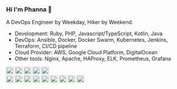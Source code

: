 ### Hi I'm Phanna 👋

A DevOps Engineer by Weekday, Hiker by Weekend.

- Development: Ruby, PHP, Javascript/TypeScript, Kotlin, Java
- DevOps: Ansible, Docker, Docker Swarm, Kubernetes, Jenkins, Terraform, CI/CD pipeline
- Cloud Provider: AWS, Google Cloud Platform, DigitalOcean
- Other tools: Nginx, Apache, HAProxy, ELK, Prometheus, Grafana


<code><img height="20" src="https://raw.githubusercontent.com/yurijserrano/Github-Profile-Readme-Logos/master/frameworks/rails.svg"/></code>
<code><img height="20" src="https://raw.githubusercontent.com/yurijserrano/Github-Profile-Readme-Logos/master/frameworks/nodejs.svg"/></code>
<code><img height="20" src="https://raw.githubusercontent.com/yurijserrano/Github-Profile-Readme-Logos/master/frameworks/laravel.svg"/></code>
<code><img height="20" src="https://raw.githubusercontent.com/yurijserrano/Github-Profile-Readme-Logos/master/programming%20languages/java.svg"/></code>
<code><img height="20" src="https://raw.githubusercontent.com/yurijserrano/Github-Profile-Readme-Logos/master/programming%20languages/php.png"/>
</code>
<code><img height="20" src="https://raw.githubusercontent.com/yurijserrano/Github-Profile-Readme-Logos/master/programming%20languages/ruby.svg"/></code>
<code><img height="20" src="https://raw.githubusercontent.com/yurijserrano/Github-Profile-Readme-Logos/master/programming%20languages/javascript.svg"/></code>
<code><img height="20" src="https://raw.githubusercontent.com/yurijserrano/Github-Profile-Readme-Logos/master/programming%20languages/bash.svg"/></code>
<code><img height="20" src="https://raw.githubusercontent.com/yurijserrano/Github-Profile-Readme-Logos/master/cloud/amazon.svg"/></code>
<code><img height="20" src="https://raw.githubusercontent.com/yurijserrano/Github-Profile-Readme-Logos/master/cloud/docker.svg"/></code>
<code><img height="20" src="https://raw.githubusercontent.com/yurijserrano/Github-Profile-Readme-Logos/master/cloud/gcloud.svg"/></code>
<code><img height="20" src="https://raw.githubusercontent.com/yurijserrano/Github-Profile-Readme-Logos/master/cloud/ansible.svg"/></code>
<code><img height="20" src="https://raw.githubusercontent.com/yurijserrano/Github-Profile-Readme-Logos/master/cloud/terraform.png"/></code>
<code><img height="20" src="https://avatars.githubusercontent.com/u/1412239?s=200&v=4"/></code>
